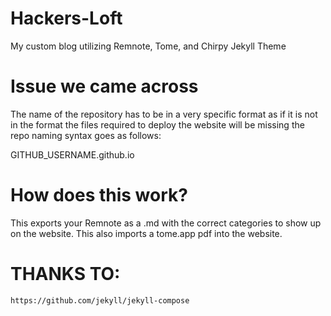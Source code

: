 # Hackers-Loft
My custom blog utilizing Remnote, Tome, and Chirpy Jekyll Theme

# Issue we came across
The name of the repository has to be in a very specific format as if it is not in the format the files required to deploy the website will be missing the repo naming syntax goes as follows:

GITHUB_USERNAME.github.io

# How does this work?

This exports your Remnote as a .md with the correct categories to show up on the website.
This also imports a tome.app pdf into the website.

# THANKS TO:
```
https://github.com/jekyll/jekyll-compose
```
